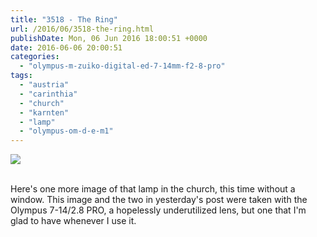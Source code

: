 ```yaml
---
title: "3518 - The Ring"
url: /2016/06/3518-the-ring.html
publishDate: Mon, 06 Jun 2016 18:00:51 +0000
date: 2016-06-06 20:00:51
categories: 
  - "olympus-m-zuiko-digital-ed-7-14mm-f2-8-pro"
tags: 
  - "austria"
  - "carinthia"
  - "church"
  - "karnten"
  - "lamp"
  - "olympus-om-d-e-m1"
---
```

<div class="container">
<div class="center"><a target="_blank" href="https://d25zfm9zpd7gm5.cloudfront.net/1200x1200/2016/20160319_133955_lr.jpg"><img class="webfeedsFeaturedVisual" src="https://d25zfm9zpd7gm5.cloudfront.net/0600x0600/2016/20160319_133955_lr.jpg" /></a></div>
</div>
<br />

Here's one more image of that lamp in the church, this time without a window. This image and the two in yesterday's post were taken with the Olympus 7-14/2.8 PRO, a hopelessly underutilized lens, but one that I'm glad to have whenever I use it.
